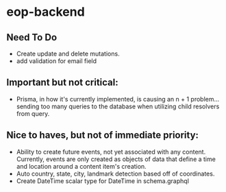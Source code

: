 # eop-backend

## Need To Do
* Create update and delete mutations.
* add validation for email field

## Important but not critical:
* Prisma, in how it's currently implemented, is causing an n + 1 problem... sending too many queries to the database when utilizing child resolvers from query.

## Nice to haves, but not of immediate priority:
* Ability to create future events, not yet associated with any content. Currently, events are only created as objects of data that define a time and location around a content item's creation.
* Auto country, state, city, landmark detection based off of coordinates.
* Create DateTime scalar type for DateTime in schema.graphql